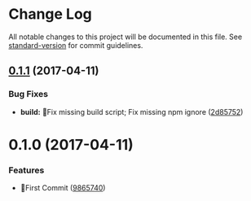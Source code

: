 # Change Log

All notable changes to this project will be documented in this file. See [standard-version](https://github.com/conventional-changelog/standard-version) for commit guidelines.

<a name="0.1.1"></a>
## [0.1.1](https://github.com/vivaxy/git-info/compare/v0.1.0...v0.1.1) (2017-04-11)


### Bug Fixes

* **build:** :bug:Fix missing build script; Fix missing npm ignore ([2d85752](https://github.com/vivaxy/git-info/commit/2d85752))



<a name="0.1.0"></a>
# 0.1.0 (2017-04-11)


### Features

* :tada:First Commit ([9865740](https://github.com/vivaxy/git-info/commit/9865740))
